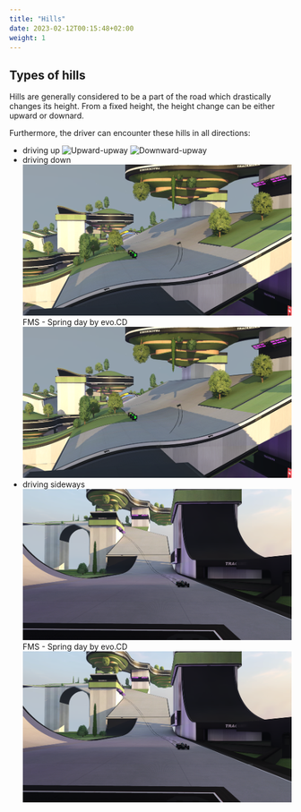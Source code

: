 ```yaml
---
title: "Hills"
date: 2023-02-12T00:15:48+02:00
weight: 1
---
```


## Types of hills
Hills are generally considered to be a part of the road which drastically changes its height.
From a fixed height, the height change can be either upward or downard.

Furthermore, the driver can encounter these hills in all directions:
- driving up
![Upward-upway](upward_hill_upway.png)
![Downward-upway](downward_hill_upway.png)
- driving down
![Upward-sideway](upward_hill_sideway.png) 
FMS - Spring day by evo.CD
![Downward-sideway](upward_hill_sideway.png)
- driving sideways
![Upward-downway](upward_hill_downway.png)
FMS - Spring day by evo.CD
![Downward-downway](upward_hill_downway.png)
